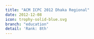 ```yaml
---
title: "ACM ICPC 2012 Dhaka Regional"
date: 2012-12-08
icon: trophy-solid-blue.svg
branch: "education"
detail: 'Rank: 8th'
---
```

